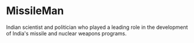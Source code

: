 # MissileMan
Indian scientist and politician who played a leading role in the development of India's missile and nuclear weapons programs.
